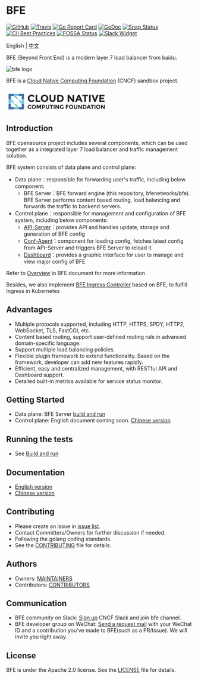 # BFE

[![GitHub](https://img.shields.io/github/license/bfenetworks/bfe)](https://github.com/bfenetworks/bfe/blob/develop/LICENSE)
[![Travis](https://img.shields.io/travis/com/bfenetworks/bfe)](https://travis-ci.com/bfenetworks/bfe)
[![Go Report Card](https://goreportcard.com/badge/github.com/bfenetworks/bfe)](https://goreportcard.com/report/github.com/bfenetworks/bfe)
[![GoDoc](https://godoc.org/github.com/bfenetworks/bfe?status.svg)](https://godoc.org/github.com/bfenetworks/bfe/bfe_module)
[![Snap Status](https://snapcraft.io/bfe/badge.svg)](https://snapcraft.io/bfe)
[![CII Best Practices](https://bestpractices.coreinfrastructure.org/projects/3209/badge)](https://bestpractices.coreinfrastructure.org/projects/3209)
[![FOSSA Status](https://app.fossa.io/api/projects/git%2Bgithub.com%2Fbfenetworks%2Fbfe.svg?type=shield)](https://app.fossa.com/reports/1f05f9f0-ac3d-486e-8ba9-ad95dabd4768)
[![Slack Widget](https://img.shields.io/badge/join-us%20on%20slack-gray.svg?longCache=true&logo=slack&colorB=green)](https://slack.cncf.io)

English | [中文](README-CN.md)



BFE (Beyond Front End) is a modern layer 7 load balancer from baidu.

<img src="./docs/images/logo/horizontal/color/bfe-horizontal-color.png" alt="bfe logo" width="300" />

BFE is a [Cloud Native Computing Foundation](https://cncf.io/) (CNCF) sandbox project. 
![](./docs/images/cncf-logo.png)



## Introduction

BFE opensource project includes several components, which can be used together as a integrated layer 7 load balancer and traffic management solution.

BFE system consists of data plane and control plane:

- Data plane：responsible for forwarding user's traffic, including below component: 
  - BFE Server：BFE forward engine (this repository, bfenetworks/bfe). BFE Server performs content based routing, load balancing and forwards the traffic to backend servers.
- Control plane：responsible for management and configuration of BFE system, including below components:
  - [API-Server](https://github.com/bfenetworks/api-server)：provides API and handles update, storage and generation of BFE config
  - [Conf-Agent](https://github.com/bfenetworks/conf-agent)：component for loading config, fetches latest config from API-Server and triggers BFE Server to reload it
  - [Dashboard](https://github.com/bfenetworks/dashboard)：provides a graphic interface for user to manage and view major config of BFE

Refer to [Overview](docs/en_us/introduction/overview.md) in BFE document for more information

Besides, we also implement [BFE Ingress Controller](https://github.com/bfenetworks/ingress-bfe) based on BFE, to fulfill Ingress in Kubernetes  

## Advantages

- Multiple protocols supported, including HTTP, HTTPS, SPDY, HTTP2, WebSocket, TLS, FastCGI, etc.
- Content based routing, support user-defined routing rule in advanced domain-specific language.
- Support multiple load balancing policies.
- Flexible plugin framework to extend functionality. Based on the framework, developer can add new features rapidly.
- Efficient, easy and centralized management, with RESTful API and Dashboard support.
- Detailed built-in metrics available for service status monitor.

## Getting Started
- Data plane: BFE Server [build and run](docs/en_us/installation/install_from_source.md)
- Control plane: English document coming soon.  [Chinese version](https://github.com/bfenetworks/api-server/blob/develop/docs/zh_cn/deploy.md) 

## Running the tests
- See [Build and run](docs/en_us/installation/install_from_source.md)

## Documentation
- [English version](https://www.bfe-networks.net/en_us/ABOUT/)
- [Chinese version](https://www.bfe-networks.net/zh_cn/ABOUT/)

## Contributing
- Please create an issue in [issue list](http://github.com/bfenetworks/bfe/issues).
- Contact Committers/Owners for further discussion if needed.
- Following the golang coding standards.
- See the [CONTRIBUTING](CONTRIBUTING.md) file for details.

## Authors
- Owners: [MAINTAINERS](MAINTAINERS.md)
- Contributors: [CONTRIBUTORS](CONTRIBUTORS.md)

## Communication
- BFE community on Slack: [Sign up](https://slack.cncf.io/) CNCF Slack and join bfe channel.
- BFE developer group on WeChat: [Send a request mail](mailto:iyangsj@gmail.com) with your WeChat ID and a contribution you've made to BFE(such as a PR/Issue). We will invite you right away.

## License
BFE is under the Apache 2.0 license. See the [LICENSE](LICENSE) file for details.
